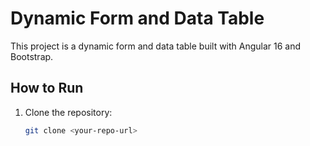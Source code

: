 # Dynamic Form and Data Table

This project is a dynamic form and data table built with Angular 16 and Bootstrap.

## How to Run

1. Clone the repository:
   ```bash
   git clone <your-repo-url>
